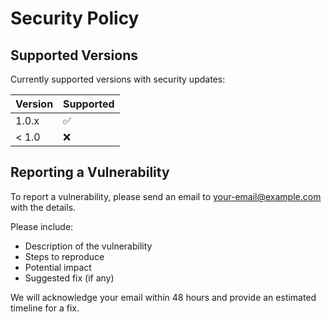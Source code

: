 # Security Policy

## Supported Versions

Currently supported versions with security updates:

| Version | Supported          |
| ------- | ------------------ |
| 1.0.x   | :white_check_mark: |
| < 1.0   | :x:                |

## Reporting a Vulnerability

To report a vulnerability, please send an email to [your-email@example.com](mailto:your-email@example.com) with the details.

Please include:
- Description of the vulnerability
- Steps to reproduce
- Potential impact
- Suggested fix (if any)

We will acknowledge your email within 48 hours and provide an estimated timeline for a fix.

